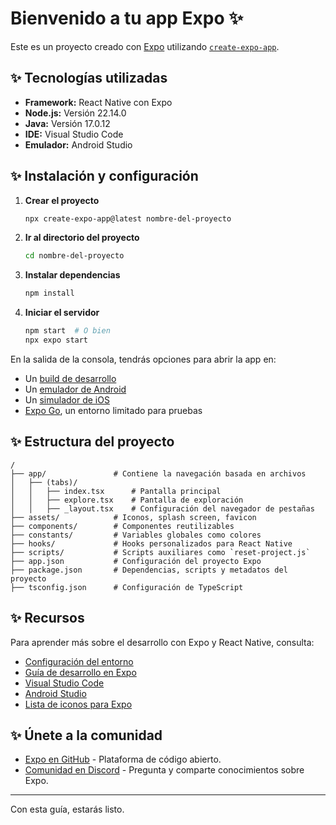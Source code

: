 # Bienvenido a tu app Expo ✨

Este es un proyecto creado con [Expo](https://expo.dev) utilizando [`create-expo-app`](https://www.npmjs.com/package/create-expo-app).

## ✨ Tecnologías utilizadas

- **Framework:** React Native con Expo
- **Node.js:** Versión 22.14.0
- **Java:** Versión 17.0.12
- **IDE:** Visual Studio Code
- **Emulador:** Android Studio

## ✨ Instalación y configuración

1. **Crear el proyecto**
   ```bash
   npx create-expo-app@latest nombre-del-proyecto
   ```
2. **Ir al directorio del proyecto**
   ```bash
   cd nombre-del-proyecto
   ```
3. **Instalar dependencias**
   ```bash
   npm install
   ```
4. **Iniciar el servidor**
   ```bash
   npm start  # O bien
   npx expo start
   ```

En la salida de la consola, tendrás opciones para abrir la app en:
- Un [build de desarrollo](https://docs.expo.dev/develop/development-builds/introduction/)
- Un [emulador de Android](https://docs.expo.dev/workflow/android-studio-emulator/)
- Un [simulador de iOS](https://docs.expo.dev/workflow/ios-simulator/)
- [Expo Go](https://expo.dev/go), un entorno limitado para pruebas

## ✨ Estructura del proyecto

```
/
├── app/               # Contiene la navegación basada en archivos
│   ├── (tabs)/
│   │   ├── index.tsx      # Pantalla principal
│   │   ├── explore.tsx    # Pantalla de exploración
│   │   ├── _layout.tsx    # Configuración del navegador de pestañas
├── assets/            # Iconos, splash screen, favicon
├── components/        # Componentes reutilizables
├── constants/         # Variables globales como colores
├── hooks/             # Hooks personalizados para React Native
├── scripts/           # Scripts auxiliares como `reset-project.js`
├── app.json           # Configuración del proyecto Expo
├── package.json       # Dependencias, scripts y metadatos del proyecto
├── tsconfig.json      # Configuración de TypeScript
```

## ✨ Recursos

Para aprender más sobre el desarrollo con Expo y React Native, consulta:
- [Configuración del entorno](https://reactnative.dev/docs/environment-setup)
- [Guía de desarrollo en Expo](https://docs.expo.dev/get-started/start-developing/)
- [Visual Studio Code](https://code.visualstudio.com/)
- [Android Studio](https://developer.android.com/studio?hl=es-419)
- [Lista de iconos para Expo](https://icons.expo.fyi/Index)

## ✨ Únete a la comunidad

- [Expo en GitHub](https://github.com/expo/expo) - Plataforma de código abierto.
- [Comunidad en Discord](https://chat.expo.dev) - Pregunta y comparte conocimientos sobre Expo.

---

Con esta guía, estarás listo.

